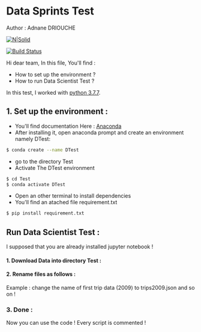 # Data Sprints Test
 Author : Adnane DRIOUCHE

[![N|Solid](https://cldup.com/dTxpPi9lDf.thumb.png)](https://nodesource.com/products/nsolid)

[![Build Status](https://travis-ci.org/joemccann/dillinger.svg?branch=master)](https://travis-ci.org/joemccann/dillinger)

Hi dear team, 
In this file, You'll find : 

  - How to set up the environment ? 
  - How to run Data Scientist Test ? 

In this test, I worked with [python 3.7.7](https://www.python.org/downloads/release/python-377/).

## 1. Set up the environment : 
- You'll find documentation Here : [Anaconda](https://docs.anaconda.com/anaconda/install/)
- After installing it, open anaconda prompt and create an environment namely DTest: 
```sh
$ conda create --name DTest
```
- go to the directory Test
- Activate The DTest environment
```sh
$ cd Test
$ conda activate DTest
```
- Open an other terminal to install dependencies 
- You'll find an atached file requirement.txt

```sh
$ pip install requirement.txt
```

## Run Data Scientist Test : 

I supposed that you are already installed jupyter notebook ! 
#### 1. Download Data into directory Test :

#### 2. Rename files as follows :
Example : 
change the name of first trip data (2009) to trips2009.json and so on ! 
### 3. Done : 
Now you can use the code ! 
Every script is commented ! 



[//]: # (These are reference links used in the body of this note and get stripped out when the markdown processor does its job. There is no need to format nicely because it shouldn't be seen. Thanks SO - http://stackoverflow.com/questions/4823468/store-comments-in-markdown-syntax)


   [dill]: <https://github.com/joemccann/dillinger>
   [git-repo-url]: <https://github.com/joemccann/dillinger.git>
   [john gruber]: <http://daringfireball.net>
   [df1]: <http://daringfireball.net/projects/markdown/>
   [markdown-it]: <https://github.com/markdown-it/markdown-it>
   [Ace Editor]: <http://ace.ajax.org>
   [node.js]: <http://nodejs.org>
   [Twitter Bootstrap]: <http://twitter.github.com/bootstrap/>
   [jQuery]: <http://jquery.com>
   [@tjholowaychuk]: <http://twitter.com/tjholowaychuk>
   [express]: <http://expressjs.com>
   [AngularJS]: <http://angularjs.org>
   [Gulp]: <http://gulpjs.com>

   [PlDb]: <https://github.com/joemccann/dillinger/tree/master/plugins/dropbox/README.md>
   [PlGh]: <https://github.com/joemccann/dillinger/tree/master/plugins/github/README.md>
   [PlGd]: <https://github.com/joemccann/dillinger/tree/master/plugins/googledrive/README.md>
   [PlOd]: <https://github.com/joemccann/dillinger/tree/master/plugins/onedrive/README.md>
   [PlMe]: <https://github.com/joemccann/dillinger/tree/master/plugins/medium/README.md>
   [PlGa]: <https://github.com/RahulHP/dillinger/blob/master/plugins/googleanalytics/README.md>
